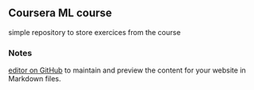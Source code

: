 ## Coursera ML course

simple repository to store exercices from the course

### Notes

[editor on GitHub](https://github.com/jnabonne/coursera-ml/edit/master/README.md) to maintain and preview the content for your website in Markdown files.
